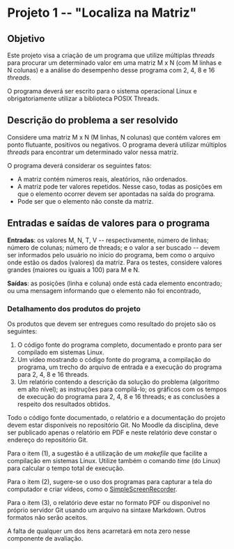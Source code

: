 # Projeto 1 -- "Localiza na Matriz"
## Objetivo
Este projeto visa a criação de um programa que utilize múltiplas *threads* para procurar um determinado valor em uma matriz M x N (com M linhas e N colunas) e a análise do desempenho desse programa com 2, 4, 8 e 16 *threads*. 

O programa deverá ser escrito para o sistema operacional Linux e obrigatoriamente utilizar a biblioteca POSIX Threads.

## Descrição do problema a ser resolvido
Considere uma matriz M x N (M linhas, N colunas) que contém valores em ponto flutuante, positivos ou negativos. O programa deverá utilizar múltiplos *threads* para encontrar um determinado valor nessa matriz.

O programa deverá considerar os seguintes fatos:
* A matriz contém números reais, aleatórios, não ordenados.
* A matriz pode ter valores repetidos. Nesse caso, todas as posições em que o elemento ocorrer devem ser apontadas na saída do programa.
* Pode ser que o elemento não conste da matriz.

## Entradas e saídas de valores para o programa
**Entradas**: os valores M, N, T, V -- respectivamente, número de linhas; número de colunas; número de threads; e o valor a ser buscado -- devem ser informados pelo usuário no início do programa, bem como o arquivo onde estão os dados (valores) da matriz. Para os testes, considere valores grandes (maiores ou iguais a 100) para M e N.

**Saídas**: as posições (linha e coluna) onde está cada elemento encontrado; ou uma mensagem informando que o elemento não foi encontrado, 

### Detalhamento dos produtos do projeto
Os produtos que devem ser entregues como resultado do projeto são os seguintes:
1. O código fonte do programa completo, documentado e pronto para ser compilado em sistemas Linux.
2. Um vídeo mostrando o código fonte do programa, a compilação do programa, um trecho do arquivo de entrada e a execução do programa para 2, 4, 8 e 16 threads.
3. Um relatório contendo a descrição da solução do problema (algoritmo em alto nível); as instruções para compilá-lo; os gráficos com os tempos de execução do programa para 2, 4, 8 e 16 threads; e as conclusões a respeito dos resultados obtidos.

Todo o código fonte documentado, o relatório e a documentação do projeto devem estar disponíveis no repositório Git. No Moodle da disciplina, deve ser publicado apenas o relatório em PDF e neste relatório deve constar o endereço do repositório Git. 

Para o item (1), a sugestão é a utilização de um _makefile_ que facilite a compilação em sistemas Linux. Utilize também o comando _time_ (do Linux) para calcular o tempo total de execução.

Para o item (2), sugere-se o uso dos programas para capturar a tela do computador e criar vídeos, como o [SimpleScreenRecorder](http://www.maartenbaert.be/simplescreenrecorder).

Para o item (3), o relatório deve estar no formato PDF ou disponível no próprio servidor Git usando um arquivo na sintaxe Markdown. Outros formatos não serão aceitos.

A falta de qualquer um dos itens acarretará em nota zero nesse componente de avaliação.

